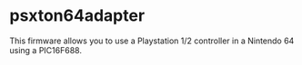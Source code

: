 # psxton64adapter
This firmware allows you to use a Playstation 1/2 controller in a Nintendo 64 using a PIC16F688.
